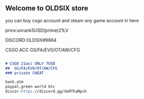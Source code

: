 ## Welcome to OLDSIX store

you can buy csgo account and steam any game account in here

price:unrank5USD(prime)21LV

DISCORD:OLDSIX#9864

CSGO ACC GS/FA/EV0/OT/AW/CFG 

```markdown

# CSGO 21acc ONLY 7USD
##  GS/FA/EV0/OT/AW/CFG 
### private CHEAT

bank.atm
paypal,green world btc
discor:https://discord.gg/XeRThaMpck
